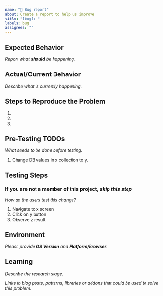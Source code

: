 ```yaml
---
name: "🥺 Bug report"
about: Create a report to help us improve
title: "[bug]: "
labels: bug
assignees: ""
---
```


## Expected Behavior

_Report what **should** be happening._

## Actual/Current Behavior

_Describe what is currently happening._

## Steps to Reproduce the Problem

1.
2.
3.

## Pre-Testing TODOs

_What needs to be done before testing._

1. Change DB values in x collection to y.

## Testing Steps

### If you are not a member of this project, _skip this step_

_How do the users test this change?_

1. Navigate to x screen
2. Click on y button
3. Observe z result

## Environment

_Please provide **OS Version** and **Platform/Browser**._

## Learning

_Describe the research stage._

_Links to blog posts, patterns, libraries or addons that could be used to solve this problem._
